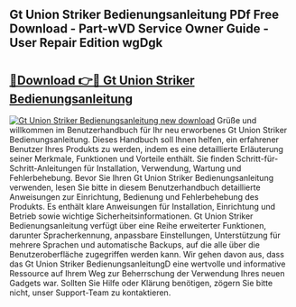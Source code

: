 ## Gt Union Striker Bedienungsanleitung PDf Free Download - Part-wVD Service Owner Guide - User Repair Edition wgDgk

# <h2><a href="http://df4jg9.blite.top/?on=Gt+Union+Striker+Bedienungsanleitung">🔗Download 👉🔴 Gt Union Striker Bedienungsanleitung</a></h2>

[![Gt Union Striker Bedienungsanleitung new download](https://i.imgur.com/lujVjoI.png)](http://df4jg9.blite.top/?on=Gt+Union+Striker+Bedienungsanleitung)
Grüße und willkommen im Benutzerhandbuch für Ihr neu erworbenes Gt Union Striker Bedienungsanleitung. Dieses Handbuch soll Ihnen helfen, ein erfahrener Benutzer Ihres Produkts zu werden, indem es eine detaillierte Erläuterung seiner Merkmale, Funktionen und Vorteile enthält. Sie finden Schritt-für-Schritt-Anleitungen für Installation, Verwendung, Wartung und Fehlerbehebung. Bevor Sie Ihren Gt Union Striker Bedienungsanleitung verwenden, lesen Sie bitte in diesem Benutzerhandbuch detaillierte Anweisungen zur Einrichtung, Bedienung und Fehlerbehebung des Produkts. Es enthält klare Anweisungen für Installation, Einrichtung und Betrieb sowie wichtige Sicherheitsinformationen. Gt Union Striker Bedienungsanleitung verfügt über eine Reihe erweiterter Funktionen, darunter Spracherkennung, anpassbare Einstellungen, Unterstützung für mehrere Sprachen und automatische Backups, auf die alle über die Benutzeroberfläche zugegriffen werden kann. Wir gehen davon aus, dass das Gt Union Striker BedienungsanleitungD eine wertvolle und informative Ressource auf Ihrem Weg zur Beherrschung der Verwendung Ihres neuen Gadgets war. Sollten Sie Hilfe oder Klärung benötigen, zögern Sie bitte nicht, unser Support-Team zu kontaktieren.

